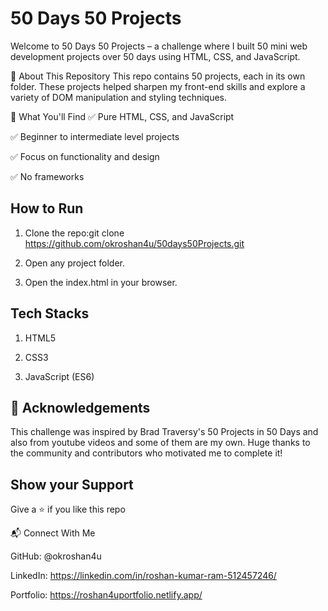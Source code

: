 
# 50 Days 50 Projects
Welcome to 50 Days 50 Projects – a challenge where I built 50 mini web development projects over 50 days using HTML, CSS, and JavaScript.

🚀 About This Repository
This repo contains 50 projects, each in its own folder. These projects helped sharpen my front-end skills and explore a variety of DOM manipulation and styling techniques.

🧠 What You'll Find
✅ Pure HTML, CSS, and JavaScript

✅ Beginner to intermediate level projects

✅ Focus on functionality and design

✅ No frameworks


## How to Run


1. Clone the repo:git clone https://github.com/okroshan4u/50days50Projects.git

2. Open any project folder.

3. Open the index.html in your browser.


## Tech Stacks

1. HTML5

2. CSS3

3. JavaScript (ES6)


## 🙌 Acknowledgements
This challenge was inspired by Brad Traversy's 50 Projects in 50 Days and also from youtube videos and some of them are my own. Huge thanks to the community and contributors who motivated me to complete it!
##  Show your Support


Give a ⭐ if you like this repo

📬 Connect With Me

GitHub: @okroshan4u

LinkedIn: https://linkedin.com/in/roshan-kumar-ram-512457246/

Portfolio: https://roshan4uportfolio.netlify.app/




